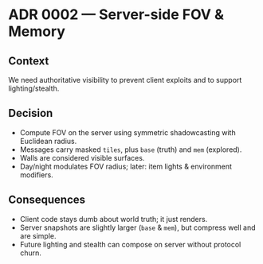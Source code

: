 # ADR 0002 — Server-side FOV & Memory

## Context
We need authoritative visibility to prevent client exploits and to support lighting/stealth.

## Decision
- Compute FOV on the server using symmetric shadowcasting with Euclidean radius.
- Messages carry masked `tiles`, plus `base` (truth) and `mem` (explored).
- Walls are considered visible surfaces.
- Day/night modulates FOV radius; later: item lights & environment modifiers.

## Consequences
- Client code stays dumb about world truth; it just renders.
- Server snapshots are slightly larger (`base` & `mem`), but compress well and are simple.
- Future lighting and stealth can compose on server without protocol churn.
